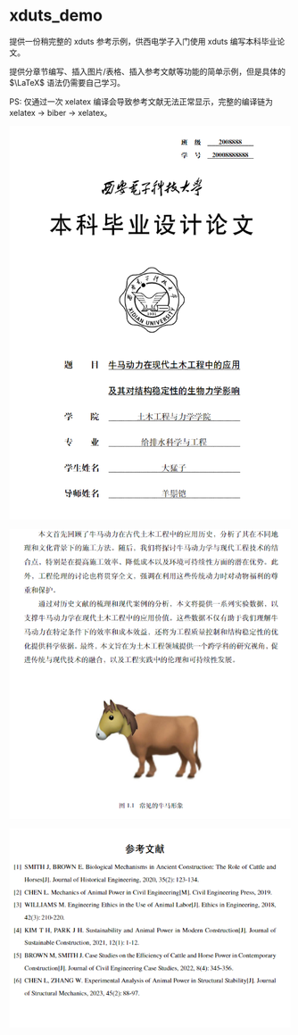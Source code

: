 # xduts_demo
提供一份稍完整的 xduts 参考示例，供西电学子入门使用 xduts 编写本科毕业论文。

提供分章节编写、插入图片/表格、插入参考文献等功能的简单示例，但是具体的 $\LaTeX$ 语法仍需要自己学习。

PS: 仅通过一次 xelatex 编译会导致参考文献无法正常显示，完整的编译链为 xelatex -> biber -> xelatex。

![](image.png)

![](image-1.png)

![](image-2.png)